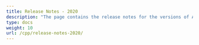 ```yaml
---
title: Release Notes - 2020
description: "The page contains the release notes for the versions of Aspose.Tasks for C++ released in 2020."
type: docs
weight: 10
url: /cpp/release-notes-2020/
---
```

